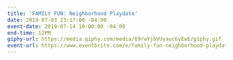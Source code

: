 ```yaml
---
title: 'FAMILY FUN: Neighborhood Playdate'
date: 2019-07-03 23:17:00 -04:00
event-date: 2019-07-14 10:00:00 -04:00
end-time: 12PM
giphy-url: https://media.giphy.com/media/69rwYjbVUyaucGyEwb/giphy.gif
event-url: https://www.eventbrite.com/e/family-fun-neighborhood-playdate-tickets-64648807323
---
```


